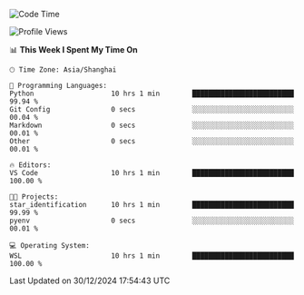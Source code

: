 <!--START_SECTION:waka-->
![Code Time](http://img.shields.io/badge/Code%20Time-2%2C166%20hrs%2014%20mins-blue)

![Profile Views](http://img.shields.io/badge/Profile%20Views-2-blue)

📊 **This Week I Spent My Time On** 

```text
🕑︎ Time Zone: Asia/Shanghai

💬 Programming Languages: 
Python                   10 hrs 1 min        █████████████████████████   99.94 % 
Git Config               0 secs              ░░░░░░░░░░░░░░░░░░░░░░░░░   00.04 % 
Markdown                 0 secs              ░░░░░░░░░░░░░░░░░░░░░░░░░   00.01 % 
Other                    0 secs              ░░░░░░░░░░░░░░░░░░░░░░░░░   00.01 % 

🔥 Editors: 
VS Code                  10 hrs 1 min        █████████████████████████   100.00 % 

🐱‍💻 Projects: 
star_identification      10 hrs 1 min        █████████████████████████   99.99 % 
pyenv                    0 secs              ░░░░░░░░░░░░░░░░░░░░░░░░░   00.01 % 

💻 Operating System: 
WSL                      10 hrs 1 min        █████████████████████████   100.00 % 
```


 Last Updated on 30/12/2024 17:54:43 UTC
<!--END_SECTION:waka-->